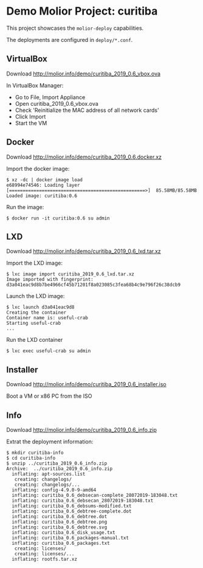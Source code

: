 # Demo Molior Project: curitiba

This project showcases the `molior-deploy` capabilities.

The deployments are configured in `deploy/*.conf`.

## VirtualBox

Download http://molior.info/demo/curitiba_2019_0.6_vbox.ova

In VirtualBox Manager:
* Go to File, Import Appliance
* Open curitiba_2019_0.6_vbox.ova
* Check 'Reinitialize the MAC address of all network cards'
* Click Import
* Start the VM

## Docker

Download http://molior.info/demo/curitiba_2019_0.6.docker.xz

Import the docker image:
```shell
$ xz -dc | docker image load
e68994e74546: Loading layer [==================================================>]  85.58MB/85.58MB
Loaded image: curitiba:0.6
```

Run the image:
```shell
$ docker run -it curitiba:0.6 su admin
```

## LXD

Download http://molior.info/demo/curitiba_2019_0.6_lxd.tar.xz

Import the LXD image:
```shell
$ lxc image import curitiba_2019_0.6_lxd.tar.xz
Image imported with fingerprint: d3a041eac9d8b7be4966cf45b71201f8a023085c3fea68b4c9e796f26c38dcb9
```

Launch the LXD image:
```shell
$ lxc launch d3a041eac9d8
Creating the container
Container name is: useful-crab
Starting useful-crab
...
```

Run the LXD container
```shell
$ lxc exec useful-crab su admin
```

## Installer

Download http://molior.info/demo/curitiba_2019_0.6_installer.iso

Boot a VM or x86 PC from the ISO

## Info

Download http://molior.info/demo/curitiba_2019_0.6_info.zip

Extrat the deployment information:
```shell
$ mkdir curitiba-info
$ cd curitiba-info
$ unzip ../curitiba_2019_0.6_info.zip
Archive:  ../curitiba_2019_0.6_info.zip
  inflating: apt-sources.list
   creating: changelogs/
   creating: changelogs/...
  inflating: config-4.9.0-9-amd64
  inflating: curitiba_0.6_debsecan-complete_28072019-183048.txt
  inflating: curitiba_0.6_debsecan_28072019-183048.txt
  inflating: curitiba_0.6_debsums-modified.txt
  inflating: curitiba_0.6_debtree-complete.dot
  inflating: curitiba_0.6_debtree.dot
  inflating: curitiba_0.6_debtree.png
  inflating: curitiba_0.6_debtree.svg
  inflating: curitiba_0.6_disk_usage.txt
  inflating: curitiba_0.6_packages-manual.txt
  inflating: curitiba_0.6_packages.txt
   creating: licenses/
   creating: licenses/...
  inflating: rootfs.tar.xz
```


